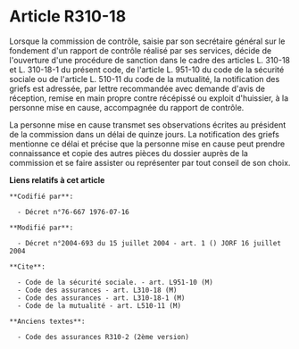 # Article R310-18

Lorsque la commission de contrôle, saisie par son secrétaire général sur le fondement d'un rapport de contrôle réalisé par
ses services, décide de l'ouverture d'une procédure de sanction dans le cadre des articles L. 310-18 et L. 310-18-1 du
présent code, de l'article L. 951-10 du code de la sécurité sociale ou de l'article L. 510-11 du code de la mutualité, la
notification des griefs est adressée, par lettre recommandée avec demande d'avis de réception, remise en main propre contre
récépissé ou exploit d'huissier, à la personne mise en cause, accompagnée du rapport de contrôle.

La personne mise en cause transmet ses observations écrites au président de la commission dans un délai de quinze jours. La
notification des griefs mentionne ce délai et précise que la personne mise en cause peut prendre connaissance et copie des
autres pièces du dossier auprès de la commission et se faire assister ou représenter par tout conseil de son choix.

**Liens relatifs à cet article**

	**Codifié par**:

	  - Décret n°76-667 1976-07-16

	**Modifié par**:

	  - Décret n°2004-693 du 15 juillet 2004 - art. 1 () JORF 16 juillet 2004

	**Cite**:

	  - Code de la sécurité sociale. - art. L951-10 (M)
	  - Code des assurances - art. L310-18 (M)
	  - Code des assurances - art. L310-18-1 (M)
	  - Code de la mutualité - art. L510-11 (M)

	**Anciens textes**:

	  - Code des assurances R310-2 (2ème version)
